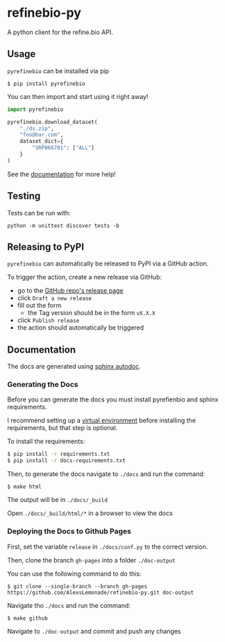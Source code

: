 # refinebio-py

A python client for the refine.bio API.

## Usage

`pyrefinebio` can be installed via pip

```
$ pip install pyrefinebio
```

You can then import and start using it right away!

```python
import pyrefinebio

pyrefinebio.download_dataset(
    "./ds.zip",
    "foo@bar.com",
    dataset_dict={
        "SRP066781": ["ALL"]
    }
)
```

See the [documentation](https://alexslemonade.github.io/refinebio-py/index.html) for more help!

## Testing

Tests can be run with:

```
python -m unittest discover tests -b
```

## Releasing to PyPI

`pyrefinebio` can automatically be released to PyPI via a GitHub action.

To trigger the action, create a new release via GitHub:
- go to the [GitHub repo's release page](https://github.com/AlexsLemonade/refinebio-py/releases)
- click `Draft a new release`
- fill out the form
    - the Tag version should be in the form `vX.X.X`
- click `Publish release`
- the action should automatically be triggered

## Documentation

The docs are generated using [sphinx autodoc](https://www.sphinx-doc.org/en/master/usage/extensions/autodoc.html).

### Generating the Docs

Before you can generate the docs you must install pyrefienbio and sphinx requirements.

I recommend setting up a [virtual environment](https://docs.python.org/3/tutorial/venv.html)
before installing the requirements, but that step is optional.

To install the requirements:

```bash
$ pip install -r requirements.txt
$ pip install -r docs-requirements.txt
```

Then, to generate the docs navigate to `./docs` and run the command:

```
$ make html
```

The output will be in `./docs/_build`

Open `./docs/_build/html/*` in a browser to view the docs

### Deploying the Docs to Github Pages

First, set the variable `release` in `./docs/conf.py` to the correct version.

Then, clone the branch `gh-pages` into a folder `./doc-output`

You can use the following command to do this:

```
$ git clone --single-branch --branch gh-pages https://github.com/AlexsLemonade/refinebio-py.git doc-output
```

Navigate tho `./docs` and run the command:

```
$ make github
```

Navigate to `./doc-output` and commit and push any changes
